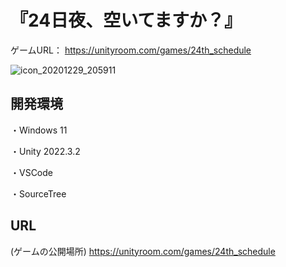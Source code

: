 # 『24日夜、空いてますか？』 
ゲームURL： https://unityroom.com/games/24th_schedule

![icon_20201229_205911](https://github.com/user-attachments/assets/b89dbafc-6173-4d59-9f07-d49797bd2740)

## 開発環境
・Windows 11

・Unity 2022.3.2

・VSCode

・SourceTree

## URL
(ゲームの公開場所)
https://unityroom.com/games/24th_schedule
